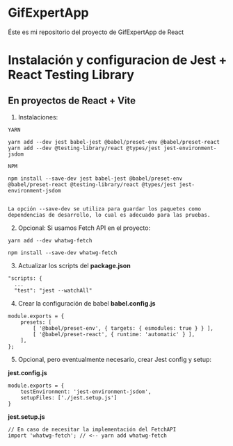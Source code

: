 # GifExpertApp

Éste es mi repositorio del proyecto de GifExpertApp de React



# Instalación y configuracion de Jest + React Testing Library
## En proyectos de React + Vite

1. Instalaciones:
```
YARN

yarn add --dev jest babel-jest @babel/preset-env @babel/preset-react 
yarn add --dev @testing-library/react @types/jest jest-environment-jsdom
```


```
NPM

npm install --save-dev jest babel-jest @babel/preset-env @babel/preset-react @testing-library/react @types/jest jest-environment-jsdom


La opción --save-dev se utiliza para guardar los paquetes como dependencias de desarrollo, lo cual es adecuado para las pruebas.

```

2. Opcional: Si usamos Fetch API en el proyecto:
```
yarn add --dev whatwg-fetch
```

```
npm install --save-dev whatwg-fetch

```


3. Actualizar los scripts del __package.json__
```
"scripts: {
  ...
  "test": "jest --watchAll"
```

4. Crear la configuración de babel __babel.config.js__
```
module.exports = {
    presets: [
        [ '@babel/preset-env', { targets: { esmodules: true } } ],
        [ '@babel/preset-react', { runtime: 'automatic' } ],
    ],
};
```

5. Opcional, pero eventualmente necesario, crear Jest config y setup:

__jest.config.js__
```
module.exports = {
    testEnvironment: 'jest-environment-jsdom',
    setupFiles: ['./jest.setup.js']
}
```

__jest.setup.js__
```
// En caso de necesitar la implementación del FetchAPI
import 'whatwg-fetch'; // <-- yarn add whatwg-fetch
```